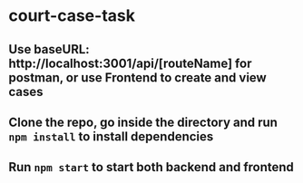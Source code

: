 # court-case-task

## Use baseURL: http://localhost:3001/api/[routeName] for postman, or use Frontend to create and view cases

## Clone the repo, go inside the directory and run ``` npm install ``` to install dependencies

## Run ``` npm start ``` to start both backend and frontend